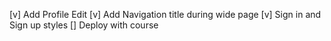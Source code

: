 [v] Add Profile Edit
[v] Add Navigation title during wide page
[v] Sign in and Sign up styles
[] Deploy with course
